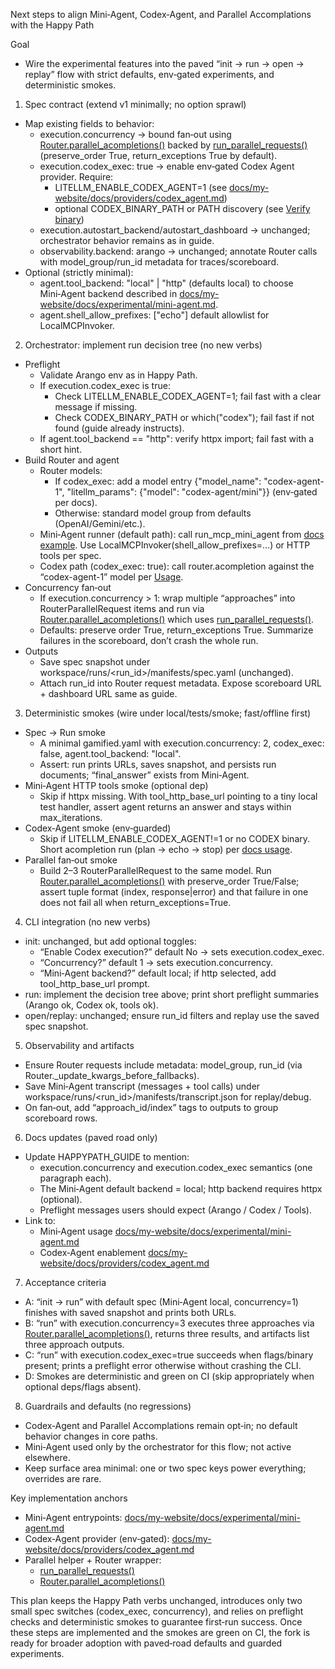 Next steps to align Mini‑Agent, Codex‑Agent, and Parallel Accomplations with the Happy Path

Goal
- Wire the experimental features into the paved “init → run → open → replay” flow with strict defaults, env‑gated experiments, and deterministic smokes.

1) Spec contract (extend v1 minimally; no option sprawl)
- Map existing fields to behavior:
  - execution.concurrency → bound fan‑out using [Router.parallel_acompletions()](litellm/router.py:638) backed by [run_parallel_requests()](litellm/router_utils/parallel_acompletion.py:18) (preserve_order True, return_exceptions True by default).
  - execution.codex_exec: true → enable env‑gated Codex Agent provider. Require:
    - LITELLM_ENABLE_CODEX_AGENT=1 (see [docs/my-website/docs/providers/codex_agent.md](docs/my-website/docs/providers/codex_agent.md:9))
    - optional CODEX_BINARY_PATH or PATH discovery (see [Verify binary](docs/my-website/docs/providers/codex_agent.md:44))
  - execution.autostart_backend/autostart_dashboard → unchanged; orchestrator behavior remains as in guide.
  - observability.backend: arango → unchanged; annotate Router calls with model_group/run_id metadata for traces/scoreboard.
- Optional (strictly minimal):
  - agent.tool_backend: "local" | "http" (defaults local) to choose Mini‑Agent backend described in [docs/my-website/docs/experimental/mini-agent.md](docs/my-website/docs/experimental/mini-agent.md:5).
  - agent.shell_allow_prefixes: ["echo"] default allowlist for LocalMCPInvoker.

2) Orchestrator: implement run decision tree (no new verbs)
- Preflight
  - Validate Arango env as in Happy Path.
  - If execution.codex_exec is true:
    - Check LITELLM_ENABLE_CODEX_AGENT=1; fail fast with a clear message if missing.
    - Check CODEX_BINARY_PATH or which("codex"); fail fast if not found (guide already instructs).
  - If agent.tool_backend == "http": verify httpx import; fail fast with a short hint.
- Build Router and agent
  - Router models:
    - If codex_exec: add a model entry {"model_name": "codex-agent-1", "litellm_params": {"model": "codex-agent/mini"}} (env‑gated per docs).
    - Otherwise: standard model group from defaults (OpenAI/Gemini/etc.).
  - Mini‑Agent runner (default path): call run_mcp_mini_agent from [docs example](docs/my-website/docs/experimental/mini-agent.md:19). Use LocalMCPInvoker(shell_allow_prefixes=…) or HTTP tools per spec.
  - Codex path (codex_exec: true): call router.acompletion against the “codex-agent-1” model per [Usage](docs/my-website/docs/providers/codex_agent.md:28).
- Concurrency fan‑out
  - If execution.concurrency > 1: wrap multiple “approaches” into RouterParallelRequest items and run via [Router.parallel_acompletions()](litellm/router.py:638) which uses [run_parallel_requests()](litellm/router_utils/parallel_acompletion.py:18).
  - Defaults: preserve order True, return_exceptions True. Summarize failures in the scoreboard, don’t crash the whole run.
- Outputs
  - Save spec snapshot under workspace/runs/<run_id>/manifests/spec.yaml (unchanged).
  - Attach run_id into Router request metadata. Expose scoreboard URL + dashboard URL same as guide.

3) Deterministic smokes (wire under local/tests/smoke; fast/offline first)
- Spec → Run smoke
  - A minimal gamified.yaml with execution.concurrency: 2, codex_exec: false, agent.tool_backend: "local".
  - Assert: run prints URLs, saves snapshot, and persists run documents; “final_answer” exists from Mini‑Agent.
- Mini‑Agent HTTP tools smoke (optional dep)
  - Skip if httpx missing. With tool_http_base_url pointing to a tiny local test handler, assert agent returns an answer and stays within max_iterations.
- Codex‑Agent smoke (env‑guarded)
  - Skip if LITELLM_ENABLE_CODEX_AGENT!=1 or no CODEX binary. Short acompletion run (plan → echo → stop) per [docs usage](docs/my-website/docs/providers/codex_agent.md:56).
- Parallel fan‑out smoke
  - Build 2–3 RouterParallelRequest to the same model. Run [Router.parallel_acompletions()](litellm/router.py:638) with preserve_order True/False; assert tuple format (index, response|error) and that failure in one does not fail all when return_exceptions=True.

4) CLI integration (no new verbs)
- init: unchanged, but add optional toggles:
  - “Enable Codex execution?” default No → sets execution.codex_exec.
  - “Concurrency?” default 1 → sets execution.concurrency.
  - “Mini‑Agent backend?” default local; if http selected, add tool_http_base_url prompt.
- run: implement the decision tree above; print short preflight summaries (Arango ok, Codex ok, tools ok).
- open/replay: unchanged; ensure run_id filters and replay use the saved spec snapshot.

5) Observability and artifacts
- Ensure Router requests include metadata: model_group, run_id (via Router._update_kwargs_before_fallbacks).
- Save Mini‑Agent transcript (messages + tool calls) under workspace/runs/<run_id>/manifests/transcript.json for replay/debug.
- On fan‑out, add “approach_id/index” tags to outputs to group scoreboard rows.

6) Docs updates (paved road only)
- Update HAPPYPATH_GUIDE to mention:
  - execution.concurrency and execution.codex_exec semantics (one paragraph each).
  - The Mini‑Agent default backend = local; http backend requires httpx (optional).
  - Preflight messages users should expect (Arango / Codex / Tools).
- Link to:
  - Mini‑Agent usage [docs/my-website/docs/experimental/mini-agent.md](docs/my-website/docs/experimental/mini-agent.md:5)
  - Codex‑Agent enablement [docs/my-website/docs/providers/codex_agent.md](docs/my-website/docs/providers/codex_agent.md:9)

7) Acceptance criteria
- A: “init → run” with default spec (Mini‑Agent local, concurrency=1) finishes with saved snapshot and prints both URLs.
- B: “run” with execution.concurrency=3 executes three approaches via [Router.parallel_acompletions()](litellm/router.py:638), returns three results, and artifacts list three approach outputs.
- C: “run” with execution.codex_exec=true succeeds when flags/binary present; prints a preflight error otherwise without crashing the CLI.
- D: Smokes are deterministic and green on CI (skip appropriately when optional deps/flags absent).

8) Guardrails and defaults (no regressions)
- Codex‑Agent and Parallel Accomplations remain opt‑in; no default behavior changes in core paths.
- Mini‑Agent used only by the orchestrator for this flow; not active elsewhere.
- Keep surface area minimal: one or two spec keys power everything; overrides are rare.

Key implementation anchors
- Mini‑Agent entrypoints: [docs/my-website/docs/experimental/mini-agent.md](docs/my-website/docs/experimental/mini-agent.md:19)
- Codex‑Agent provider (env‑gated): [docs/my-website/docs/providers/codex_agent.md](docs/my-website/docs/providers/codex_agent.md:1)
- Parallel helper + Router wrapper:
  - [run_parallel_requests()](litellm/router_utils/parallel_acompletion.py:18)
  - [Router.parallel_acompletions()](litellm/router.py:638)

This plan keeps the Happy Path verbs unchanged, introduces only two small spec switches (codex_exec, concurrency), and relies on preflight checks and deterministic smokes to guarantee first‑run success. Once these steps are implemented and the smokes are green on CI, the fork is ready for broader adoption with paved‑road defaults and guarded experiments.